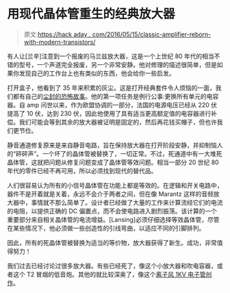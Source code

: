 # 用现代晶体管重生的经典放大器

> 原文:[https://hack aday . com/2016/05/15/classic-amplifier-reborn-with-modern-transistors/](https://hackaday.com/2016/05/15/classic-amplifier-reborn-with-modern-transistors/)

有人让[兰辛]注意到一个报废的马兰兹放大器，这是一个上世纪 80 年代的相当不错的型号，一个声道完全报废，另一个非常安静。他对修理的描述很简单，但是如果你发现自己的工作台上也有类似的东西，他会给你一些启发。

打开盒子，他看到了 35 年来积累的灰尘。这是打开经典套件令人烦恼的一面，我们都有自己的[尘封的恐怖故事](http://www.theregister.co.uk/2009/11/13/ventblockers/)。他的第一项任务是例行公事:更换所有单元的电容器。自 amp 问世以来，作为欧盟协调的一部分，法国的电源电压已经从 220 伏提高了 10 伏，达到 230 伏，因此他使用了具有适当更高额定值的电容器进行补偿。我们可能会等到其余的放大器被证明是固定的，然后再花钱买帽子，但也许我们更节俭。

静音通道修复原来是来自静音电路，旨在保持放大器在打开阶段安静，并抑制恼人的“砰砰声”。一个坏了的晶体管被替换了，一切正常。不过，死通道中有一大堆死晶体管，这就把问题从修复问题变成了晶体管等效问题。相当一部分 20 世纪 80 年代的零件已经不再可用，所以必须找到现代的替代品。

人们很容易认为所有的小信号晶体管在功能上都是等效的。在逻辑和开关电路中，器件不是开着就是关着，永远不会介于两者之间，但在像 Marantz 这样的音频放大器中，事情就不那么简单了。设计者已经做了大量的工作来计算流经它们的电流的电阻，以提供正确的 DC 偏置点，而不会使电路进入剧烈振荡。该计算的一个重要部分来自相关晶体管的电流增益。[Lansing]必须仔细选择等效晶体管，尽管在某些情况下，他必须做一些创造性的引线弯曲，以适应不同的引脚排列。

因此，所有的死晶体管被替换为适当的等价物，放大器获得了新生。成功，非常值得努力！

我们过去已经讨论过很多放大器。有些已经死了，像这个小放大器和吹电容器，或者这个 T2 冒烟的低音炮。其他的就比较深奥了，像这个[离子风 1KV 电子管创作](http://hackaday.com/2015/11/21/hacklet-85-alternative-audio-amplifiers/)。